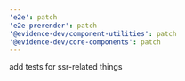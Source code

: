 ```yaml
---
'e2e': patch
'e2e-prerender': patch
'@evidence-dev/component-utilities': patch
'@evidence-dev/core-components': patch
---
```


add tests for ssr-related things
